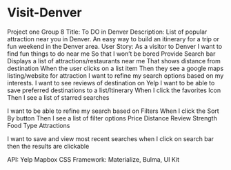 # Visit-Denver
 Project one Group 8
 Title: To DO in Denver
Description: List of popular attraction near you in Denver. An easy way to build an itinerary for a trip or fun weekend in the Denver area. 
User Story: 
As a visitor to Denver
	I want to find fun things to do near me
	So that I won’t be bored
Provide Search bar
	Displays a list of attractions/restaurants near me
	That shows distance from destination
When the user clicks on a list item
	Then they see a google maps listing/website for attraction
I want to refine my search options based on my interests. 
I want to see reviews of destination on Yelp
I want to be able to save preferred destinations to a list/Itinerary
	When I click the favorites Icon
	Then I see a list of starred searches
	
I want to be able to refine my search based on Filters
	When I click the Sort By button 
	Then I see a list of filter options
		Price
		Distance
		Review Strength
		Food Type
		Attractions

I want to save and view most recent searches 
when I click on search bar
 then the results are clickable


API:	Yelp
Mapbox
CSS Framework: Materialize, Bulma, UI Kit

